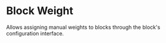 # Block Weight

Allows assigning manual weights to blocks through the block's configuration interface.